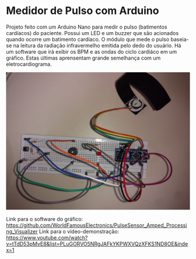 # Medidor de Pulso com Arduino

Projeto feito com um Arduino Nano para medir o pulso (batimentos cardíacos) do paciente. Possui um LED e um buzzer que são acionados quando ocorre um batimento cardíaco. O módulo que mede o pulso baseia-se na leitura da radiação infravermelho emitida pelo dedo do usuário. Há um software que irá exibir os BPM e as ondas do ciclo cardiáco em um gráfico. Estas últimas aprensentam grande semelhança com um eletrocardiograma.

![Imagem top-down do circuito](./top_down.jpeg?raw=true)

Link para o software do gráfico: https://github.com/WorldFamousElectronics/PulseSensor_Amped_Processing_Visualizer
Link para o vídeo-demonstração: https://www.youtube.com/watch?v=tTdD53pMvE8&list=PLuGORVO5NRgJAFkYKPWXVQzXFKS1ND8OE&index=1
